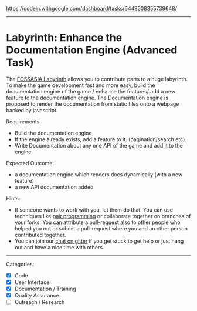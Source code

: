 https://codein.withgoogle.com/dashboard/tasks/6448508355739648/

---

# Labyrinth: Enhance the Documentation Engine (Advanced Task)

The [FOSSASIA Labyrinth](https://github.com/fossasia/labyrinth/) allows you to contribute parts to a huge labyrinth.
To make the game development fast and more easy, build the documentation engine of the game / enhance the features/ add a new feature to the documentation engine.
The Documentation engine is proposed to render the documentation from static files onto a webpage backed by javascript.

Requirements
- Build the documentation engine 
- If the engine already exists, add a feature to it. (pagination/search etc)
- Write Documentation about any one API of the game and add it to the engine

Expected Outcome:
- a documentation engine which renders docs dynamically (with a new feature)
- a new API documentation added


Hints:
- If someone wants to work with you, let them do that. You can use techniques like [pair programming](https://www.youtube.com/watch?v=vgkahOzFH2Q) or collaborate together on branches of your forks. You can attribute a pull-request also to other people who helped you out or submit a pull-request where you and an other person contributed together.
- You can join our [chat on gitter](https://gitter.im/fossasia/labyrinth) if you get stuck to get help or just hang out and have a nice time with others.

---

Categories:
- [X] Code
- [X] User Interface
- [X] Documentation / Training
- [X] Quality Assurance
- [ ] Outreach / Research
